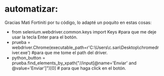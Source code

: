 # automatizar:

Gracias Mati Fortiniti por tu código, lo adapté un poquito en estas cosas:
- from selenium.webdriver.common.keys import Keys #para que me deje usar la tecla Enter para el botón.
- prueba = webdriver.Chrome(executable_path=r'C:\Users\c.san\Desktop\chromedriver.exe') #para que me tome el path del driver.
- python_button = prueba.find_elements_by_xpath("//input[@name='Enviar' and @value='Enviar']")[0] # para que haga click en el botón.

